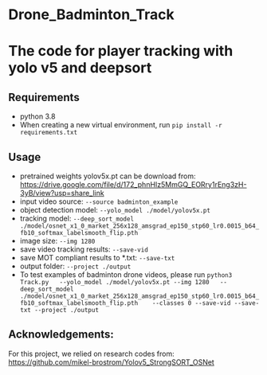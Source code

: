 # Drone_Badminton_Track

# The code for player tracking with yolo v5 and deepsort

## Requirements
- python 3.8
- When creating a new virtual environment, run `pip install -r requirements.txt`



## Usage


- pretrained weights yolov5x.pt can be download from: https://drive.google.com/file/d/172_phnHIz5MmGQ_EORry1rEng3zH-3yB/view?usp=share_link
- input video source: `--source badminton_example`
- object detection model: `--yolo_model ./model/yolov5x.pt`
- tracking model: `--deep_sort_model ./model/osnet_x1_0_market_256x128_amsgrad_ep150_stp60_lr0.0015_b64_fb10_softmax_labelsmooth_flip.pth` 
- image size: `--img 1280`
- save video tracking results: `--save-vid`
- save MOT compliant results to *.txt: `--save-txt`
- output folder: `--project ./output`
- To test examples of badminton drone videos, please run  `python3 Track.py   --yolo_model ./model/yolov5x.pt --img 1280   --deep_sort_model ./model/osnet_x1_0_market_256x128_amsgrad_ep150_stp60_lr0.0015_b64_fb10_softmax_labelsmooth_flip.pth    --classes 0 --save-vid --save-txt --project ./output`



## Acknowledgements:
For this project, we relied on research codes from: https://github.com/mikel-brostrom/Yolov5_StrongSORT_OSNet
